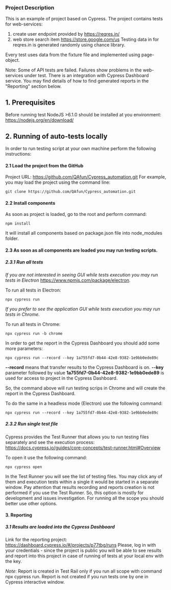 ### Project Description ###

This is an example of project based on Cypress.
The project contains tests for web-services:
1) create user endpoint provided by https://reqres.in/
2) web store search item https://store.google.com/us
   Testing data in for reqres.in is generated randomly using chance library.

Every test uses data from the fixture file and implemented using page-object.

Note: Some of API tests are failed. Failures show problems in the web-services under test.
There is an integration with Cypress Dashboard service.
You may find details of how to find generated reports in the "Reporting" section below.


## 1. Prerequisites
Before running test NodeJS >6.1.0 should be installed  at you environment:
https://nodejs.org/en/download/

## 2. Running of auto-tests locally
In order to run testing script at your own machine perform the following instructions:
#### 2.1 Load the project from the GitHub
Project URL: https://github.com/QAfun/Cypress_automation.git
For example, you may load the project using the command line:
```
git clone https://github.com/QAfun/Cypress_automation.git
```
#### 2.2 Install components
As soon as project is loaded, go to the root and perform command:
```
npm install
```
It will install all components based on package.json file into node_modules folder.
#### 2.3 As soon as all components are loaded you may run testing scripts.
##### 2.3.1 Run all tests

*If you are not interested in seeing GUI while tests execution you may run tests in Electron*
https://www.npmjs.com/package/electron.

To run all tests in Electron:
```
npx cypress run
```
*If you prefer to see the application GUI while tests execution you may run tests in Chrome.*

To run all tests in Chrome:
```
npx cypress run -b chrome
```

In order to get the report in the Cypress Dashboard you should add some more parameters:

```
npx cypress run --record --key 1a755fd7-0b44-42e8-9382-1e9bb0ede89c
```
**--record** means that transfer results to the Cypress Dashboard is on.
**--key** parameter followed by value **1a755fd7-0b44-42e8-9382-1e9bb0ede89** is used for access
to project in the Cypress Dashboard.

So, the command above will run testing scrips in Chrome and will create the report in the Cypress
Dashboard.

To do the same in a headless mode (Electron) use the following command:
```
npx cypress run --record --key 1a755fd7-0b44-42e8-9382-1e9bb0ede89c
```

##### 2.3.2 Run single test file
Cypress provides the Test Runner that allows you to run testing files separately and see
the execution process:  https://docs.cypress.io/guides/core-concepts/test-runner.html#Overview

To open it use the following command:
```
npx cypress open
```
In the Test Runner you will see the list of testing files. You may click any of them and execution
tests within a single it would be started in a separate window. Pay attention that results recording
and reports creation is not performed if you use the Test Runner. So, this option is mostly for
development and issues investigation. For running all the scope you should better use other options.

#### 3. Reporting

##### 3.1 Results are loaded into the Cypress Dashboard
Link for the reporting project: https://dashboard.cypress.io/#/projects/p77tbg/runs
Please, log in with your credentials - since the project is public you will be able to see results and report
into this project in case of running of tests at your local env with the key.

*Note*: Report is created in Test Rail only if you run all scope with command npx cypress run.
Report is not created if you run tests one by one in Cypress interactive window.